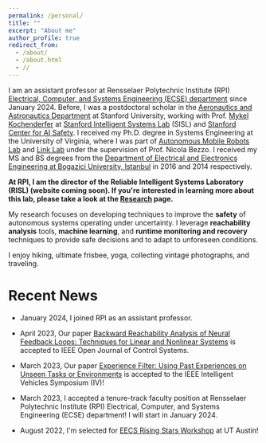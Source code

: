 ```yaml
---
permalink: /personal/
title: ""
excerpt: "About me"
author_profile: true
redirect_from: 
  - /about/
  - /about.html
  - //
---
```


I am an assistant professor at Rensselaer Polytechnic Institute (RPI) [Electrical, Computer, and Systems Engineering (ECSE) department](https://ecse.rpi.edu/ "ECSE") since January 2024. Before, I was a postdoctoral scholar in the [Aeronautics and Astronautics Department](https://aa.stanford.edu/ "Aero&Astro") at Stanford University, working with Prof. [Mykel Kochenderfer](https://mykel.kochenderfer.com/ "Mykel Kochenderfer") at [Stanford Intelligent Systems Lab](https://web.stanford.edu/group/sisl/cgi-bin/wordpress/ "SISL") (SISL) and [Stanford Center for AI Safety](https://aisafety.stanford.edu/). I received my Ph.D. degree in Systems Engineering at the University of Virginia, where I was part of [Autonomous Mobile Robots Lab](https://www.bezzorobotics.com/, "Autonomous Mobile Robots Lab") and [Link Lab](https://engineering.virginia.edu/link-lab, "Link Lab") under the supervision of Prof. Nicola Bezzo. I received my MS and BS degrees from the [Department of  Electrical and Electronics Engineering at Bogazici University, Istanbul](https://ee.boun.edu.tr/, "Bogazici EE") in 2016 and 2014 respectively. 

**At RPI, I am the director of the Reliable Intelligent Systems Laboratory (RISL) (website coming soon). If you're interested in learning more about this lab, please take a look at the [Research](https://esenyel.github.io//research/ "Research") page.**

My research focuses on developing techniques to improve the **safety** of autonomous systems operating under uncertainty. I leverage **reachability analysis** tools, **machine learning**, and **runtime monitoring and recovery** techniques to provide safe decisions and to adapt to unforeseen conditions.

I enjoy hiking, ultimate frisbee, yoga, collecting vintage photographs, and  traveling.


Recent News
===
* January 2024, I joined RPI as an assistant professor.

* April 2023, Our paper [Backward Reachability Analysis of Neural Feedback Loops: Techniques for Linear and Nonlinear Systems](https://ieeexplore.ieee.org/document/10097878) is accepted to IEEE Open Journal of Control Systems.

* March 2023, Our paper [Experience Filter: Using Past Experiences on Unseen Tasks or Environments](https://arxiv.org/abs/2305.18633) is accepted to the IEEE Intelligent Vehicles Symposium (IV)!

* March 2023, I accepted a tenure-track faculty position at Rensselaer Polytechnic Institute (RPI) Electrical, Computer, and Systems Engineering (ECSE) department! I will start in January 2024.

* August 2022, I'm selected for [EECS Rising Stars Workshop](https://risingstars.utexas.edu/ "Workshop Website") at UT Austin!


